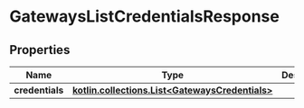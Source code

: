 
# GatewaysListCredentialsResponse

## Properties
Name | Type | Description | Notes
------------ | ------------- | ------------- | -------------
**credentials** | [**kotlin.collections.List&lt;GatewaysCredentials&gt;**](GatewaysCredentials.md) |  | 




